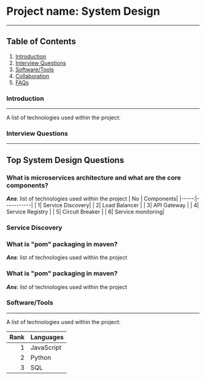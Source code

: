 # Project name: System Design
***

## Table of Contents
1. [Introduction](#introduction)
2. [Interview Questions](#interview_questions)
3. [Software/Tools](#software_tools)
4. [Collaboration](#collaboration)
5. [FAQs](#faqs)

<a name="introduction"></a>
### Introduction
***
A list of technologies used within the project:

<a name="interview_questions"></a>
### Interview Questions
***
## Top System Design Questions
### What is microservices architecture and what are the core components? 
<b><i><span>Ans</span></i></b>: 
list of technologies used within the project
| No   | Components|
|-----:|-----------|
|     1| Service Discovery|
|     2| Load Balancer    |
|     3| API Gateway      |
|     4| Service Registry |
|     5| Circuit Breaker  |
|     6| Service monitoring|
<a name="Service_Discovery"></a>
### Service Discovery

### What is "pom" packaging in maven?
<b><i><span>Ans</span></i></b>: 
list of technologies used within the project
### What is "pom" packaging in maven?
<b><i><span>Ans</span></i></b>: 
list of technologies used within the project

<a name="software_tools"></a>
### Software/Tools
***
A list of technologies used within the project:


| Rank | Languages |
|-----:|-----------|
|     1| JavaScript|
|     2| Python    |
|     3| SQL       |